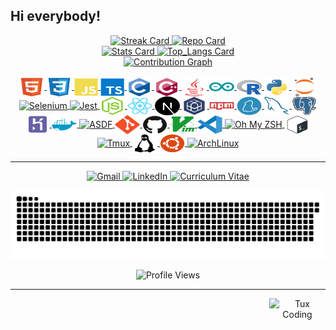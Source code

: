 ## Hi everybody!  

<div align="center">

<div align="center">
  <a href="https://AlvaroDavi5.github.io/pages/portfolio/">
  <img alt="Streak Card" height="120em" src="https://github-readme-streak-stats.herokuapp.com/?user=AlvaroDavi5&theme=gotham">
  <img alt="Repo Card" height="120em" src="https://github-readme-stats.vercel.app/api/pin/?username=AlvaroDavi5&show_icons=true&show_owner=true&border_radius=10&theme=gotham&repo=AlvaroDavi5"/>
</div>

<div align="center">
  <a href="https://AlvaroDavi5.github.io/pages/portfolio/">
  <img alt="Stats Card" height="180em" src="https://github-readme-stats.vercel.app/api?username=AlvaroDavi5&show_icons=true&border_radius=8&theme=gotham&include_all_commits=true&count_private=true"/>
  <img alt="Top_Langs Card" height="180em" src="https://github-readme-stats.vercel.app/api/top-langs/?username=AlvaroDavi5&layout=compact&langs_count=20&border_radius=8&theme=gotham"/>
</div>

<div align="center">
  <a href="https://AlvaroDavi5.github.io/pages/portfolio/">
  <img alt="Contribution Graph" height="180em" src="https://activity-graph.herokuapp.com/graph?username=AlvaroDavi5&border_radius=8&theme=gotham&count_private=true"/>
</div>

<div style="display: inline_block"><br>
  <a href="https://developer.mozilla.org/docs/Web/HTML">
    <img align="center" alt="HTML" height="30" width="40" src="https://raw.githubusercontent.com/devicons/devicon/master/icons/html5/html5-original.svg">
  </a>
  <a href="https://developer.mozilla.org/docs/Web/CSS">
    <img align="center" alt="CSS" height="30" width="40" src="https://raw.githubusercontent.com/devicons/devicon/master/icons/css3/css3-original.svg">
  </a>
  <a href="https://developer.mozilla.org/docs/Web/JavaScript">
    <img align="center" alt="JavaScript" height="28" width="38" src="https://raw.githubusercontent.com/devicons/devicon/master/icons/javascript/javascript-plain.svg">
  </a>
  <a href="https://www.typescriptlang.org/">
    <img align="center" alt="TypeScript" height="28" width="38" src="https://raw.githubusercontent.com/devicons/devicon/master/icons/typescript/typescript-plain.svg">
  </a>
  <a href="https://devdocs.io/c/">
    <img align="center" alt="C" height="30" width="40" src="https://raw.githubusercontent.com/devicons/devicon/master/icons/c/c-original.svg">
  </a>
  <a href="https://devdocs.io/cpp/">
    <img align="center" alt="C++" height="30" width="40" src="https://raw.githubusercontent.com/devicons/devicon/master/icons/cplusplus/cplusplus-original.svg">
  </a>
  <a href="https://www.java.com/">
    <img align="center" alt="Java" height="30" width="40" src="https://github.com/devicons/devicon/blob/master/icons/java/java-plain.svg">
  </a>
  <a href="https://www.arduino.cc/">
    <img align="center" alt="Arduino" height="30" width="40" src="https://raw.githubusercontent.com/devicons/devicon/master/icons/arduino/arduino-original.svg">
  </a>
  <a href="https://www.r-project.org">
    <img align="center" alt="R" height="30" width="40" src="https://github.com/devicons/devicon/blob/master/icons/r/r-original.svg">
  </a>
  <a href="https://www.python.org/">
    <img align="center" alt="Python" height="30" width="40" src="https://raw.githubusercontent.com/devicons/devicon/master/icons/python/python-original.svg">
  </a>

  <a href="https://jupyter.org/">
    <img align="center" alt="Jupyter" height="30" width="40" src="https://raw.githubusercontent.com/devicons/devicon/master/icons/jupyter/jupyter-original.svg">
  </a>
  <a href="https://selenium-python.readthedocs.io/">
    <img align="center" alt="Selenium" height="26" width="26" src="https://seeklogo.com/images/S/selenium-logo-A1B53CEFB0-seeklogo.com.png">
  </a>
  <a href="https://jestjs.io/">
    <img align="center" alt="Jest" height="28" width="28" src="https://seeklogo.com/images/J/jest-logo-F9901EBBF7-seeklogo.com.png">
  </a>
  <a href="https://nodejs.org/en/">
    <img align="center" alt="NodeJS" height="30" width="40" src="https://raw.githubusercontent.com/devicons/devicon/master/icons/nodejs/nodejs-plain.svg">
  </a>
  <a href="https://reactjs.org/">
    <img align="center" alt="ReactJS" height="30" width="40" src="https://raw.githubusercontent.com/devicons/devicon/master/icons/react/react-original.svg">
  </a>
  <a href="https://nextjs.org/">
    <img align="center" alt="NextJS" height="30" width="40" src="https://raw.githubusercontent.com/devicons/devicon/master/icons/nextjs/nextjs-original.svg">
  </a>
  <a href="https://sequelize.org/master/">
    <img align="center" alt="Sequelize" height="30" width="40" src="https://raw.githubusercontent.com/devicons/devicon/master/icons/sequelize/sequelize-plain.svg">
  </a>
  <a href="https://www.npmjs.com/">
    <img align="center" alt="NPM" height="30" width="40" src="https://raw.githubusercontent.com/devicons/devicon/master/icons/npm/npm-original-wordmark.svg">
  </a>
  <a href="https://yarnpkg.com/">
    <img align="center" alt="Yarn" height="30" width="40" src="https://raw.githubusercontent.com/devicons/devicon/master/icons/yarn/yarn-original.svg">
  </a>

  <a href="https://www.mysql.com/">
    <img align="center" alt="MySQL" height="30" width="40" src="https://raw.githubusercontent.com/devicons/devicon/master/icons/mysql/mysql-original.svg">
  </a>
  <a href="https://www.postgresql.org/">
    <img align="center" alt="PostgreSQL" height="30" width="40" src="https://raw.githubusercontent.com/devicons/devicon/master/icons/postgresql/postgresql-original.svg">
  </a>
  <!--
  <a href="https://www.mongodb.com/">
    <img align="center" alt="MongoDB" height="30" width="40" src="https://raw.githubusercontent.com/devicons/devicon/master/icons/mongodb/mongodb-original.svg">
  </a>
  -->
  <!--
  <a href="https://vercel.com/">
    <img align="center" alt="Vercel" height="30" width="40" src="https://pipedream.com/s.v0/app_1xohRm/logo/orig">
  </a>
  -->
  <!--
  <a href="https://firebase.google.com/">
    <img align="center" alt="Firebase" height="30" width="40" src="https://raw.githubusercontent.com/devicons/devicon/master/icons/firebase/firebase-plain.svg">
  </a>
  -->
  <a href="https://www.heroku.com">
    <img align="center" alt="Heroku" height="27" width="37" src="https://raw.githubusercontent.com/devicons/devicon/master/icons/heroku/heroku-plain.svg">
  </a>

  <a href="https://www.docker.com/">
    <img align="center" alt="Docker" height="30" width="40" src="https://raw.githubusercontent.com/devicons/devicon/master/icons/docker/docker-plain.svg">
  </a>
  <a href="https://asdf-vm.com/">
    <img align="center" alt="ASDF" height="30" width="30" src="https://static.thenounproject.com/png/39108-200.png">
  </a>
  <a href="https://git-scm.com/">
    <img align="center" alt="Git" height="30" width="40" src="https://raw.githubusercontent.com/devicons/devicon/master/icons/git/git-original.svg">
  </a>
  <a href="https://github.com/">
  <img align="center" alt="GitHub" height="30" width="40" src="https://raw.githubusercontent.com/devicons/devicon/master/icons/github/github-original.svg">
  </a>
  <!--
  <a href="https://cloud.google.com/products">
    <img align="center" alt="Google Cloud" height="30" width="40" src="https://raw.githubusercontent.com/devicons/devicon/master/icons/googlecloud/googlecloud-original.svg">
  </a>
  -->
  <!--
  <a href="https://trello.com">
    <img align="center" alt="Trello" height="30" width="40" src="https://raw.githubusercontent.com/devicons/devicon/master/icons/trello/trello-plain.svg">
  </a>
  -->
  <a href="https://www.vim.org/">
    <img align="center" alt="VIM" height="30" width="40" src="https://raw.githubusercontent.com/devicons/devicon/master/icons/vim/vim-plain.svg">
  </a>
  <a href="https://code.visualstudio.com/">
    <img align="center" alt="VSCode" height="30" width="40" src="https://raw.githubusercontent.com/devicons/devicon/master/icons/vscode/vscode-original.svg">
  </a>
  <!--
  <a href="https://www.gimp.org/">
    <img align="center" alt="Gimp" height="30" width="40" src="https://raw.githubusercontent.com/devicons/devicon/master/icons/gimp/gimp-plain.svg">
  </a>
  -->
  <!--
  <a href="https://inkscape.org/">
    <img align="center" alt="Inkscape" height="30" width="40" src="https://raw.githubusercontent.com/devicons/devicon/master/icons/inkscape/inkscape-plain.svg">
  </a>
  -->
  <!--
  <a href="https://www.blender.org/">
    <img align="center" alt="Blender" height="30" width="40" src="https://upload.wikimedia.org/wikipedia/commons/f/fa/Blenderlogo.svg">
  </a>
  -->
  <!--
  <a href="https://unity.com/">
    <img align="center" alt="Unity" height="30" width="40" src="https://raw.githubusercontent.com/devicons/devicon/master/icons/unity/unity-original.svg">
  </a>
  -->
  <a href="https://ohmyz.sh/">
    <img align="center" alt="Oh My ZSH" height="30" width="40" src="https://raw.githubusercontent.com/iquintero/bullet-train-oh-my-zsh-theme/master/img/icon.svg">
  </a>
  <a href="https://www.gnu.org/software/bash/">
    <img align="center" alt="Bash" height="30" width="40" src="https://raw.githubusercontent.com/devicons/devicon/master/icons/bash/bash-original.svg">
  </a>
  <a href="https://github.com/tmux/tmux/wiki">
    <img align="center" alt="Tmux" height="27" width="27" src="https://seeklogo.com/images/T/tmux-logo-E71523388A-seeklogo.com.png">
  </a>
  <a href="https://www.kernel.org/">
    <img align="center" alt="Linux" height="30" width="40" src="https://raw.githubusercontent.com/devicons/devicon/master/icons/linux/linux-plain.svg">
  </a>
  <a href="https://ubuntu.com/">
    <img align="center" alt="Ubuntu" height="30" width="40" src="https://raw.githubusercontent.com/devicons/devicon/master/icons/ubuntu/ubuntu-plain.svg">
  </a>
  <a href="https://archlinux.org">
    <img align="center" alt="ArchLinux" height="30" width="30" src="https://cdn0.iconfinder.com/data/icons/flat-round-system/512/archlinux-512.png">
  </a>
</div>

  ---

<div>
  <a href="mailto: alvaro.davisa@gmail.com">
    <img alt="Gmail" src="https://img.shields.io/badge/-Gmail-%23333?style=for-the-badge&logo=gmail&logoColor=white" target="_blank">
  </a>
  <a href="https://www.linkedin.com/in/alvaro-davi/" target="_blank">
    <img alt="LinkedIn" src="https://img.shields.io/badge/-LinkedIn-%230077B5?style=for-the-badge&logo=linkedin&logoColor=white" target="_blank">
  </a>
  <a href="https://drive.google.com/file/d/1dcYonafspY1OKwCt9Tp6gtl5OlJuchMN/view?usp=sharing" target="_blank">
    <img alt="Curriculum Vitae" height="30" width="30" src="https://cdn-icons-png.flaticon.com/512/1672/1672211.png" target="_blank">
  </a>

  ![Snake Animation](https://github.com/AlvaroDavi5/AlvaroDavi5/blob/output/github-contribution-grid-snake.svg)
</div>

  ![Profile Views](https://komarev.com/ghpvc/?username=AlvaroDavi5&color=27967c&style=flat&label=Profile+Views)
<br>

  ___
  <img align="right" alt="Tux Coding" height="90px" width="90px" src="https://1.bp.blogspot.com/--SpiFL8s8LI/XNHTUSpFQ0I/AAAAAAAAS80/E7VOY9KRLiAALhHw20izR7kBj-YMNYMIQCLcBGAs/s1600/tenor.gif">

</div>
